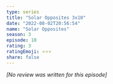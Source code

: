 ```yaml
---
type: series
title: "Solar Opposites 3x10"
date: "2022-08-02T20:56:54"
name: "Solar Opposites"
season: 3
episode: 10
rating: 3
ratingEmoji: ⭐️⭐️⭐️
share: false
---
```


*[No review was written for this episode]*
